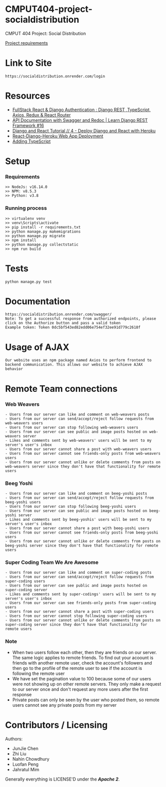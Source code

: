 CMPUT404-project-socialdistribution
===================================

CMPUT 404 Project: Social Distribution

[Project requirements](https://github.com/uofa-cmput404/project-socialdistribution/blob/master/project.org) 

Link to Site
==========
    https://socialdistribution.onrender.com/login

Resources
==========
- [FullStack React & Django Authentication : Django REST ,TypeScript, Axios, Redux & React Router](https://dev.to/koladev/django-rest-authentication-cmh)
- [API Documentation with Swagger and Redoc | Learn Django REST Framework #16](https://www.youtube.com/watch?v=NVlebOJkzKE)
- [Django and React Tutorial // 4 - Deploy Django and React with Heroku](https://www.youtube.com/watch?v=r0ECufCyyyw)
- [React-Django-Heroku Web App Deployment](https://github.com/mdrhmn/react-dj-todoapp)
- [Adding TypeScript](https://create-react-app.dev/docs/adding-typescript/)

Setup
=======
### Requirements
    >> NodeJs: v16.14.0
    >> NPM: v8.5.3
    >> Python: v3.8

### Running process
    >> virtualenv venv
    >> venv\Scripts\activate
    >> pip install -r requirements.txt
    >> python manage.py makemigrations
    >> python manage.py migrate
    >> npm install
    >> python manage.py collectstatic
    >> npm run build

Tests
=======
    python manage.py test

Documentation
=======
    https://socialdistribution.onrender.com/swagger/
    Note: To get a successful response from authorized endpoints, please click on the Authorize button and pass a valid token
    Example token: Token 0dc5bf543ed82edd06e754ef32ee91d779c2618f

Usage of AJAX
==============
    Our website uses an npm package named Axios to perform frontend to backend communication. This allows our website to achieve AJAX behavior

Remote Team connections
=========================
### Web Weavers
    - Users from our server can like and comment on web-weavers posts
    - Users from our server can send/accept/reject follow requests from web-weavers users
    - Users from our server can stop following web-weavers users
    - Users from our server can see public and image posts hosted on web-weavers server
    - Likes and comments sent by web-weavers' users will be sent to my server's user's inbox
    - Users from our server cannot share a post with web-weavers users
    - Users from our server cannot see friends-only posts from web-weavers users
    - Users from our server cannot unlike or delete comments from posts on web-weavers server since they don't have that functionality for remote users

### Beeg Yoshi
    - Users from our server can like and comment on beeg-yoshi posts
    - Users from our server can send/accept/reject follow requests from beeg-yoshi users
    - Users from our server can stop following beeg-yoshi users
    - Users from our server can see public and image posts hosted on beeg-yoshi server
    - Likes and comments sent by beeg-yoshis' users will be sent to my server's user's inbox
    - Users from our server cannot share a post with beeg-yoshi users
    - Users from our server cannot see friends-only posts from beeg-yoshi users
    - Users from our server cannot unlike or delete comments from posts on beeg-yoshi server since they don't have that functionality for remote users

### Super Coding Team We Are Awesome
    - Users from our server can like and comment on super-coding posts
    - Users from our server can send/accept/reject follow requests from super-coding users
    - Users from our server can see public and image posts hosted on super-coding server
    - Likes and comments sent by super-codings' users will be sent to my server's user's inbox
    - Users from our server can see friends-only posts from super-coding users
    - Users from our server cannot share a post with super-coding users
    - Users from our server cannot stop following super-coding users
    - Users from our server cannot unlike or delete comments from posts on super-coding server since they don't have that functionality for remote users

### Note
- When two users follow each other, then they are friends on our server. The same logic applies to remote friends. To find out your acoount is friends with another remote user, check the account's followers and then go to the profile of the remote user to see if the account is following the remote user
- We have set the pagination value to 100 because some of our users were not showing up on other remote servers. They only make a request to our server once and don't request any more users after the first response 
- Private posts can only be seen by the user who posted them, so remote users cannot see any private posts from my server

Contributors / Licensing
========================

Authors:
    
* JunJie Chen
* Zhi Liu
* Nahin Chowdhury
* Luofan Peng
* Jahratul Mim 

Generally everything is LICENSE'D under the _______Apache 2_______.
